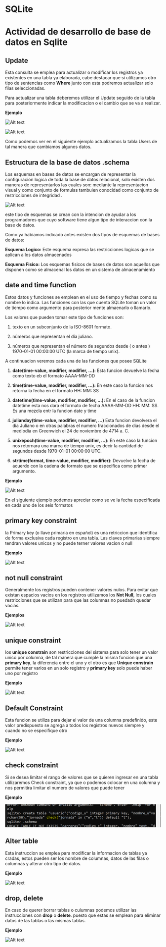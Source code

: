 # SQLite

# Actividad de desarrollo de base de datos en Sqlite


## Update
Esta consulta se emplea para actualizar o modificar los registros ya existentes en una tabla ya elaborada, cabe destacar que si utilizamos otro tipo de sentencias como **Where** junto con esta podremos actualizar solo filas seleccionadas. 

Para actualizar una tabla deberemos utilizar el Update seguido de la tabla para posteriormente indicar la modificacion o el cambio que se va a realizar. 

**Ejemplo**

![Alt text](https://github.com/Traplinboss0/SQLite/blob/master/Imagenes/Update%201.png?raw%3Dtrue)

![Alt text](https://github.com/Traplinboss0/SQLite/blob/master/Imagenes/Update%201.png)

Como podemos ver en el siguiente ejemplo actualizamos la tabla Users de tal manera que cambiamos algunos datos. 

## Estructura de la base de datos .schema
Los esquemas en bases de datos se encargan de representar la configuracion logica de toda la base de datos relacional, solo existen dos maneras de representarlos las cuales son: mediante la representacion visual y como conjunto de formulas tambuien conocidad como conjunto de restricciones de integridad . 

![Alt text](https://d2slcw3kip6qmk.cloudfront.net/marketing/pages/chart/seo/database/discovery/logical-physical-schema.svg)



 este tipo de esquemas se crean con la intencion de ayudar a los programadores que cuyo software tiene algun tipo de interaccion con la base de datos. 

 Como ya habiamos indicado antes existen dos tipos de esquemas de bases de datos:

 **Esquema Logico:** Este esquema expresa las restricciones logicas que se aplican a los datos almacenados

 **Esquema Fisico:** Los esquemas fisicos de bases de datos son aquellos que disponen como se almacenal los datos en un sistema de almacenamiento

 ## date and time function
 Estos datos y funciones se emplean en el uso de tiempo y fechas como su nombre lo indica. Las funciones con las que cuenta SQLite toman un valor de tiempo como argumento para posterior mente almaenarlo o llamarlo. 

 Los valores que pueden tomar este tipo de funciones son: 

1. texto en un subconjunto de la ISO-8601 formato.

2. números que representan el día juliano.

3. números que representan el número de segundos desde ( o antes ) 1970-01-01 00:00:00 UTC (la marca de tiempo unix).

A continuacion veremos cada una de las funciones que posee SQLite

1. **date(time-value, modifier, modifier, ...):** 
Esta funcion devuelve la fecha como texto eb el formato AAAA-MM-DD

2. **time(time-value, modifier, modifier, ...):** 
En este caso la funcion nos retorna la fecha en el formato HH: MM: SS

3. **datetime(time-value, modifier, modifier, ...):**
En el caso de la funcion datetime esta nos dara el formato de fecha AAAA-MM-DD HH: MM: SS. Es una mezcla entr la funcion date y time

4. **julianday(time-value, modifier, modifier, ...)**
Esta funcion devolvera el dia Juliano o en otras palabras el numero fraccionados de dias desde el mediodia en Greenwich el 24 de noviembre de 4714 a. C.

5. **unixepoch(time-value, modifier, modifier, ...):**
En este caso la funcion nos retornara una marca de tiempo unix, es decir la cantidad de segundos desde 1970-01-01 00:00:00 UTC.

6. **strtime(format, time-value, modifier, modifier):**
Devuelve la fecha de acuerdo con la cadena de formato que se especifica como primer argumento. 


**Ejemplo**

![Alt text](https://github.com/Traplinboss0/SQLite/blob/master/Imagenes/Unixpoint.png)

En el siguiente ejemplo podemos apreciar como se ve la fecha especificada en cada uno de los seis formatos

## primary key constraint
la Primary key (o llave primaria en español) es una retriccion que identifica de forma exclusiva cada registro en una tabla. Las claves primarias siempre tendran valores unicos y no puede terner valores vacion o null


**Ejemplo**

![Alt text](https://github.com/Traplinboss0/SQLite/blob/master/Imagenes/Primary.png)


## not null constraint
Generalmente los registros pueden contener valores nulos. Para evitar que existan espacios vacios en los registros utilizamos los **Not Null**, los cuales restricciones que se utilizan para que las columnas no puedadn quedar vacias. 

**Ejemplos**

![Alt text](https://github.com/Traplinboss0/SQLite/blob/master/Imagenes/Not.png)


## unique constraint
los **unique constrain** son restricciones del sistema para solo tener un valor unico por columna, de tal manera que cumple la misma funcion que una **primary key**, la diferencia entre el uno y el otro es que **Unique constrain** permite tener varios en un solo  registro y **primary key** solo puede haber uno por registro

**Ejemplo**

![Alt text](https://github.com/Traplinboss0/SQLite/blob/master/Imagenes/Unique.png)


## Default Constraint
Esta funcion se utiliza para dejar el valor de una columna predefinido, este valor predispuesto se agrega a todos los registros nuevos siempre y cuando no se especifique otro 

**Ejemplo**

![Alt text](https://github.com/Traplinboss0/SQLite/blob/master/Imagenes/Default.png)

## check constraint
Si se desea limitar el rango de valores que se quieren ingresar en una tabla utilizaremos Check constraint, ya que o podemos colocar en una columna y nos permitira limitar el numero de valores que puede tener 

**Ejemplo**

![Alt text](https://github.com/Traplinboss0/SQLite/blob/master/Imagenes/check.png)



## Alter table
Esta instruccion se emplea para modificar la informacion de tablas ya cradas, estos pueden ser los nombre de columnas, datos de las filas o columnas y alterar otro tipo de datos. 

**Ejemplo**

![Alt text](https://github.com/Traplinboss0/SQLite/blob/master/Imagenes/Alter.png)


## drop, delete
En caso de querer borrar tablas o culumnas podemos utilizar las instrucciones con **drop** o **delete**. puesto que estas se emplean para eliminar datos de las tablas o las mismas tablas.

**Ejemplo**

![Alt text](https://github.com/Traplinboss0/SQLite/blob/master/Imagenes/Drop.png)













